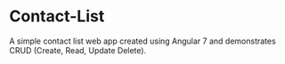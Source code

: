 # Contact-List
A simple contact list web app created using Angular 7 and demonstrates CRUD (Create, Read, Update Delete).
